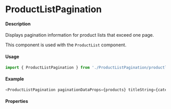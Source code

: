 # ProductListPagination

#### Description

Displays pagination information for product lists that exceed one page.

This component is used with the `ProductList` component.

#### Usage

```js
import { ProductListPagination } from './ProductListPagination/productlistpagination.main';
```

#### Example

```js
<ProductListPagination paginationDataProps={products} titleString={categoryModelIdString} isTop productListPaginationLinks={productLinks} />
```

#### Properties

<!-- PROPS -->
